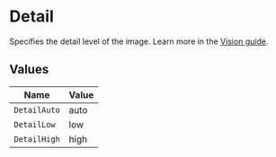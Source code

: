 # Detail

Specifies the detail level of the image. Learn more in the [Vision guide](/docs/guides/vision/low-or-high-fidelity-image-understanding).


## Values

| Name         | Value        |
| ------------ | ------------ |
| `DetailAuto` | auto         |
| `DetailLow`  | low          |
| `DetailHigh` | high         |